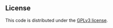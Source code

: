 ## License

This code is distributed under the [GPLv3 license](https://www.gnu.org/licenses/gpl-3.0.html).
